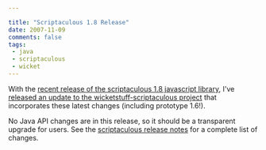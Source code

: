 ```yaml
---

title: "Scriptaculous 1.8 Release"
date: 2007-11-09
comments: false
tags:
 - java
 - scriptaculous
 - wicket
---
```


With the [recent release of the scriptaculous 1.8 javascript library](http://script.aculo.us/), I've [released an update to the wicketstuff-scriptaculous project](http://wicketstuff.org/maven/repository/org/wicketstuff/wicketstuff-scriptaculous/1.3-SNAPSHOT/) that incorporates these latest changes (including prototype 1.6!).



No Java API changes are in this release, so it should be a transparent upgrade for users. See the [scriptaculous release notes](http://dev.rubyonrails.org/browser/spinoffs/scriptaculous/CHANGELOG?rev=8083) for a complete list of changes.

